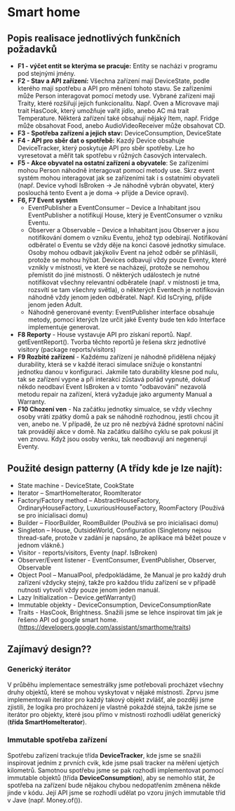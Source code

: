 # Smart home
## Popis realisace jednotlivých funkčních požadavků
- **F1 - výčet entit se kterýma se pracuje:** Entity se nacházi v programu pod stejnými jmény.
- **F2 - Stav a API zařízení:** Všechna zařízení mají DeviceState, podle kterého mají spotřebu a API pro měnení tohoto stavu. Se zařízeními může Person interagovat pomocí metody use. Vybrané zařízeni maji Traity, které rozšiřují jejich funkcionalitu. Např. Oven a Microvave maji trait HasCook, který umožňuje vařit jídlo, anebo AC má trait Temperature. Některá zařízení také obsahují nějaký Item, např. Fridge může obsahovat Food, anebo AudioVideoReceiver může obsahovat CD.
- **F3 - Spotřeba zařízení a jejich stav:** DeviceConsumption, DeviceState
- **F4 - API pro sběr dat o spotřebě:** Kazdý Device obsahuje DeviceTracker, který poskytuje API pro sběr spotřeby. Lze ho vyresetovat a měřit tak spotřebu v růžných časových intervalech.
- **F5 - Akce obyvatel na ostatní zařízení a obyvatele**: Se zařízeními mohou Person náhodně interagovat pomocí metody use. Skrz event systém mohou interagovat jak se zařízeními tak i s ostatními obyvateli (např. Device vyhodí IsBroken -> Je náhodně vybrán obyvatel, který poslouchá tento Event a je doma -> přijde a Device opraví). 
- **F6, F7 Event systém**
   - EventPublisher a EventConsumer – Device a Inhabitant jsou EventPublisher a notifikují House, který je EventConsumer o vzniku Eventu.
   - Observer a Observable – Device a Inhabitant jsou Observer a jsou notifikování domem o vzniku Eventu, jehož typ odebírají. Notifikování odběratel o Eventu se vždy děje na konci časové jednotky simulace. Osoby mohou odbavit jakýkoliv Event na jehož odběr se přihlásili, protože se mohou hýbat. Devices odbavují vždy pouze Eventy, které vznikly v místnosti, ve které se nacházejí, protože se nemohou přemístit do jiné mistnosti. O některých událostech je nutné notifikovat všechny relevantní odběratele (např. v místnosti je tma, rozsvítí se tam všechny světla), o některých Eventech je notifikován náhodně vždy jenom jeden odběratel. Např. Kid IsCrying, přijde jenom jeden Adult.
   - Náhodně generované eventy: EventPublisher interface obsahuje metody, pomocí kterých lze určit jaké Eventy bude ten kdo Interface implementuje generovat. 
- **F8 Reporty** - House vystavuje API pro získaní reportů. Např. getEventReport(). Tvorba těchto reportů je řešena skrz jednotlivé visitory (package reports/visitors)
- **F9 Rozbité zařízení** - Každému zařízení je náhodně přidělena nějaký durability, která se v každé iteraci simulace snižuje o konstantní jednotku danou v konfiguraci. Jakmile tato durability klesne pod nulu, tak se zařízení vypne a při interakci zůstavá pořád vypnuté, dokuď někdo neodbaví Event IsBroken a v tomto "odbavování" nezavolá metodu repair na zařízení, která vyžaduje jako argumenty Manual a Warranty.
- **F10 Chození ven** - Na začátku jednotky simualce, se vždy všechny osoby vrátí zpátky domů a pak se náhodně rozhodnou, jestli chcou jít ven, anebo ne. V případě, že uz pro ně nezbývá žádné sprotovní náčiní tak provádějí akce v domě. Na začátku dalšího cyklu se pak pokusí jít ven znovu. Když jsou osoby venku, tak neodbavují ani negenerují Eventy.


## Použité design patterny (A třídy kde je lze najít):
- State machine - DeviceState, CookState
- Iterator – SmartHomeIterator, RoomIterator
- Factory/Factory method – AbstractHouseFactory, OrdinaryHouseFactory, LuxuriousHouseFactory, RoomFactory (Používá se pro inicialisaci domu)
- Builder – FloorBuilder, RoomBuilder (Používá se pro inicialisaci domu)
- Singleton – House, OutsideWorld, Configuration (Singletony nejsou thread-safe, protože v zadání je napsáno, že aplikace má běžet pouze v jednom vlákně.)
- Visitor - reports/visitors, Eventy (např. IsBroken)
- Observer/Event listener - EventConsumer, EventPublisher, Observer, Observable
- Object Pool – ManualPool, předpokládáme, že Manual je pro každý druh zařízení vždycky stejný, takže pro každou třídu zařízení se v případě nutnosti vytvoří vždy pouze jenom jeden manuál.
- Lazy Initialization – Device.getWarranty()
- Immutable objekty - DeviceConsumption, DeviceConsumptionRate
- Traits - HasCook, Brightness. Snažili jsme se lehce inspirovat tím jak je řešeno API od google smart home. (https://developers.google.com/assistant/smarthome/traits)

## Zajímavý design??
### Generický iterátor
V průběhu implementace semestrálky jsme potřebovali procházet všechny druhy objektů, které se mohou vyskytovat v nějaké místnosti. Zprvu jsme implementovali iterátor pro každý takový objekt zvlášť, ale později jsme zjistili, že logika pro procházení je vlastně pokaždé stejná, takže jsme se iterátor pro objekty, které jsou přímo v místnosti rozhodli udělat generický (**třída SmartHomeIterator**). 

### Immutable spotřeba zařízení
Spotřebu zařízení trackuje třída **DeviceTracker**, kde jsme se snažili inspirovat jedním z prvních cvik, kde jsme psali tracker na měření ujetých kilometrů. Samotnou spotřebu jsme se pak rozhodli implementovat pomocí immutable objektů (třída **DeviceConsumption**), aby se nemohlo stát, že spotřeba na zařízení bude nějakou chybou nedopatřením změnena někde jinde v kódu. Její API jsme se rozhodli udělat po vzoru jiných immutable tříd v Jave (např. Money.of()).

